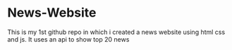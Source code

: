 # News-Website
This is my 1st github repo in which i created a news website using html css and js. It uses an api to show top 20 news
